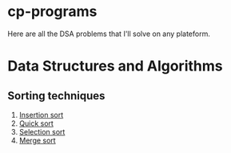 # cp-programs
Here are all the DSA problems that I'll solve on any plateform.
# Data Structures and Algorithms
## Sorting techniques
1. [Insertion sort](DS/sorting_techniques/insertion_sort.c)
2. [Quick sort](DS/sorting_techniques/quicksort.c)
3. [Selection sort](DS/sorting_techniques/selection_sort.c)
4. [Merge sort](DS/sorting_techniques/mergesort.c)
